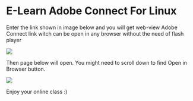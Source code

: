 # E-Learn Adobe Connect For Linux

Enter the link shown in image below and you will get web-view Adobe Connect link witch can be open in any browser without the need of flash player

![](https://github.com/SM2A/[reponame]/blob/[branch]/image.jpg?raw=true)

Then page below will open. You might need to scroll down to find Open in Browser button.

![](https://github.com/SM2A/[reponame]/blob/[branch]/image.jpg?raw=true)

Enjoy your online class :)